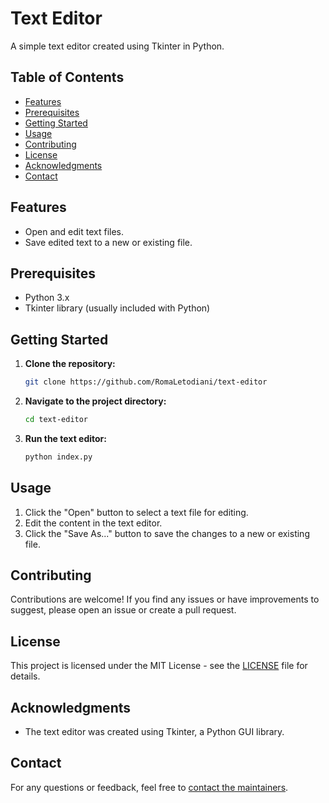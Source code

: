 # Text Editor

A simple text editor created using Tkinter in Python.

## Table of Contents

- [Features](#features)
- [Prerequisites](#prerequisites)
- [Getting Started](#getting-started)
- [Usage](#usage)
- [Contributing](#contributing)
- [License](#license)
- [Acknowledgments](#acknowledgments)
- [Contact](#contact)

## Features

- Open and edit text files.
- Save edited text to a new or existing file.

## Prerequisites

- Python 3.x
- Tkinter library (usually included with Python)

## Getting Started

1. **Clone the repository:**

   ```bash
   git clone https://github.com/RomaLetodiani/text-editor
   ```

2. **Navigate to the project directory:**

   ```bash
   cd text-editor
   ```

3. **Run the text editor:**

   ```bash
   python index.py
   ```

## Usage

1. Click the "Open" button to select a text file for editing.
2. Edit the content in the text editor.
3. Click the "Save As..." button to save the changes to a new or existing file.

## Contributing

Contributions are welcome! If you find any issues or have improvements to suggest, please open an issue or create a pull request.

## License

This project is licensed under the MIT License - see the [LICENSE](LICENSE) file for details.

## Acknowledgments

- The text editor was created using Tkinter, a Python GUI library.

## Contact

For any questions or feedback, feel free to [contact the maintainers](mailto:roman.letodiani03@gmail.com).
